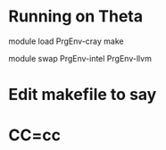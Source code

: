 

Running on Theta
================

module load PrgEnv-cray
make


module swap PrgEnv-intel PrgEnv-llvm
# Edit makefile to say
# CC=cc


